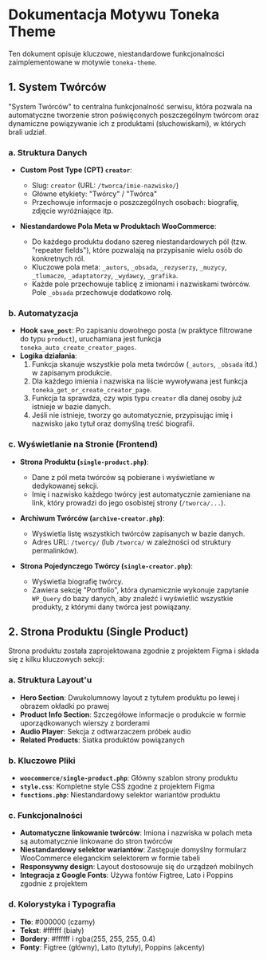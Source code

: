 # Dokumentacja Motywu Toneka Theme

Ten dokument opisuje kluczowe, niestandardowe funkcjonalności zaimplementowane w motywie `toneka-theme`.

## 1. System Twórców

"System Twórców" to centralna funkcjonalność serwisu, która pozwala na automatyczne tworzenie stron poświęconych poszczególnym twórcom oraz dynamiczne powiązywanie ich z produktami (słuchowiskami), w których brali udział.

### a. Struktura Danych

- **Custom Post Type (CPT) `creator`**:
  - Slug: `creator` (URL: `/tworca/imie-nazwisko/`)
  - Główne etykiety: "Twórcy" / "Twórca"
  - Przechowuje informacje o poszczególnych osobach: biografię, zdjęcie wyróżniające itp.

- **Niestandardowe Pola Meta w Produktach WooCommerce**:
  - Do każdego produktu dodano szereg niestandardowych pól (tzw. "repeater fields"), które pozwalają na przypisanie wielu osób do konkretnych ról.
  - Kluczowe pola meta: `_autors`, `_obsada`, `_rezyserzy`, `_muzycy`, `_tlumacze`, `_adaptatorzy`, `_wydawcy`, `_grafika`.
  - Każde pole przechowuje tablicę z imionami i nazwiskami twórców. Pole `_obsada` przechowuje dodatkowo rolę.

### b. Automatyzacja

- **Hook `save_post`**: Po zapisaniu dowolnego posta (w praktyce filtrowane do typu `product`), uruchamiana jest funkcja `toneka_auto_create_creator_pages`.
- **Logika działania**:
  1. Funkcja skanuje wszystkie pola meta twórców (`_autors`, `_obsada` itd.) w zapisanym produkcie.
  2. Dla każdego imienia i nazwiska na liście wywoływana jest funkcja `toneka_get_or_create_creator_page`.
  3. Funkcja ta sprawdza, czy wpis typu `creator` dla danej osoby już istnieje w bazie danych.
  4. Jeśli nie istnieje, tworzy go automatycznie, przypisując imię i nazwisko jako tytuł oraz domyślną treść biografii.

### c. Wyświetlanie na Stronie (Frontend)

- **Strona Produktu (`single-product.php`)**:
  - Dane z pól meta twórców są pobierane i wyświetlane w dedykowanej sekcji.
  - Imię i nazwisko każdego twórcy jest automatycznie zamieniane na link, który prowadzi do jego osobistej strony (`/tworca/...`).

- **Archiwum Twórców (`archive-creator.php`)**:
  - Wyświetla listę wszystkich twórców zapisanych w bazie danych.
  - Adres URL: `/tworcy/` (lub `/tworca/` w zależności od struktury permalinków).

- **Strona Pojedynczego Twórcy (`single-creator.php`)**:
  - Wyświetla biografię twórcy.
  - Zawiera sekcję "Portfolio", która dynamicznie wykonuje zapytanie `WP_Query` do bazy danych, aby znaleźć i wyświetlić wszystkie produkty, z którymi dany twórca jest powiązany.

## 2. Strona Produktu (Single Product)

Strona produktu została zaprojektowana zgodnie z projektem Figma i składa się z kilku kluczowych sekcji:

### a. Struktura Layout'u

- **Hero Section**: Dwukolumnowy layout z tytułem produktu po lewej i obrazem okładki po prawej
- **Product Info Section**: Szczegółowe informacje o produkcie w formie uporządkowanych wierszy z borderami
- **Audio Player**: Sekcja z odtwarzaczem próbek audio
- **Related Products**: Siatka produktów powiązanych

### b. Kluczowe Pliki

- **`woocommerce/single-product.php`**: Główny szablon strony produktu
- **`style.css`**: Kompletne style CSS zgodne z projektem Figma
- **`functions.php`**: Niestandardowy selektor wariantów produktu

### c. Funkcjonalności

- **Automatyczne linkowanie twórców**: Imiona i nazwiska w polach meta są automatycznie linkowane do stron twórców
- **Niestandardowy selektor wariantów**: Zastępuje domyślny formularz WooCommerce eleganckim selektorem w formie tabeli
- **Responsywny design**: Layout dostosowuje się do urządzeń mobilnych
- **Integracja z Google Fonts**: Używa fontów Figtree, Lato i Poppins zgodnie z projektem

### d. Kolorystyka i Typografia

- **Tło**: #000000 (czarny)
- **Tekst**: #ffffff (biały)
- **Bordery**: #ffffff i rgba(255, 255, 255, 0.4)
- **Fonty**: Figtree (główny), Lato (tytuły), Poppins (akcenty)

